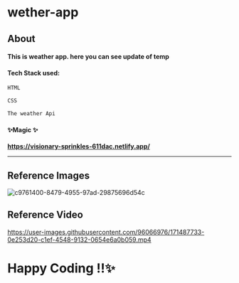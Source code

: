 # wether-app


<h2>About</h2>

<h4>This is weather app. here you can see update of temp</h4>

<h4>Tech Stack used:</h4>

 ```sh
HTML

CSS 

The weather Api
 ```

<h4>✨Magic ✨<h4>
 
https://visionary-sprinkles-611dac.netlify.app/
<hr>
 
<h2>Reference Images</h2>
  
![c9761400-8479-4955-97ad-29875696d54c](https://user-images.githubusercontent.com/96066976/171720396-3b6a7f28-b113-4a3a-9dc1-b5f1969270d8.jpg)

 
<h2>Reference Video</h2>
  
https://user-images.githubusercontent.com/96066976/171487733-0e253d20-c1ef-4548-9132-0654e6a0b059.mp4

# Happy Coding !!✨
